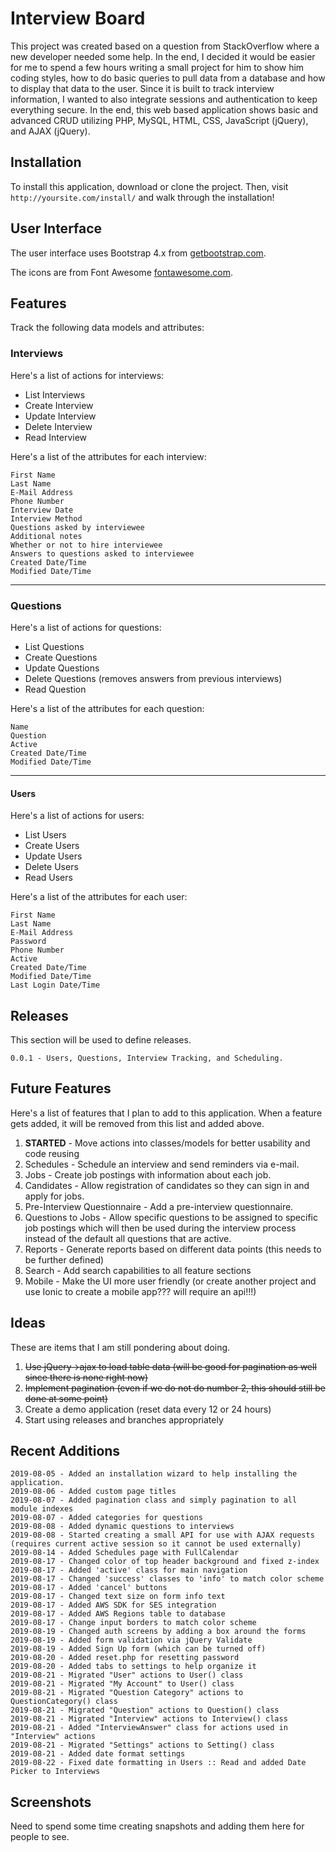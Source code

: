# Interview Board

This project was created based on a question from StackOverflow where a new developer needed some help. In the end, I decided it would be easier for me to spend a few hours writing a small project for him to show him coding styles, how to do basic queries to pull data from a database and how to display that data to the user. Since it is built to track interview information, I wanted to also integrate sessions and authentication to keep everything secure. In the end, this web based application shows basic and advanced CRUD utilizing PHP, MySQL, HTML, CSS, JavaScript (jQuery), and AJAX (jQuery).

## Installation

To install this application, download or clone the project. Then, visit `http://yoursite.com/install/` and walk through the installation!

## User Interface

The user interface uses Bootstrap 4.x from [getbootstrap.com](https://getbootstrap.com/).

The icons are from Font Awesome [fontawesome.com](https://fontawesome.com).

## Features

Track the following data models and attributes:

### Interviews

Here's a list of actions for interviews:

 - List Interviews
 - Create Interview
 - Update Interview
 - Delete Interview
 - Read Interview

Here's a list of the attributes for each interview:

```
First Name
Last Name
E-Mail Address
Phone Number
Interview Date
Interview Method
Questions asked by interviewee
Additional notes
Whether or not to hire interviewee
Answers to questions asked to interviewee
Created Date/Time
Modified Date/Time
```

-----

### Questions

Here's a list of actions for questions:

 - List Questions
 - Create Questions
 - Update Questions
 - Delete Questions (removes answers from previous interviews)
 - Read Question

Here's a list of the attributes for each question:

```
Name
Question
Active
Created Date/Time
Modified Date/Time
```

-----

#### Users

Here's a list of actions for users:

 - List Users
 - Create Users
 - Update Users
 - Delete Users
 - Read Users

Here's a list of the attributes for each user:

```
First Name
Last Name
E-Mail Address
Password
Phone Number
Active
Created Date/Time
Modified Date/Time
Last Login Date/Time
```

## Releases

This section will be used to define releases.

```
0.0.1 - Users, Questions, Interview Tracking, and Scheduling.
```

## Future Features

Here's a list of features that I plan to add to this application. When a feature gets added, it will be removed from this list and added above.

1) **STARTED** - Move actions into classes/models for better usability and code reusing
2) Schedules - Schedule an interview and send reminders via e-mail.
3) Jobs - Create job postings with information about each job.
4) Candidates - Allow registration of candidates so they can sign in and apply for jobs.
5) Pre-Interview Questionnaire - Add a pre-interview questionnaire.
6) Questions to Jobs - Allow specific questions to be assigned to specific job postings which will then be used during the interview process instead of the default all questions that are active.
7) Reports - Generate reports based on different data points (this needs to be further defined)
8) Search - Add search capabilities to all feature sections
9) Mobile - Make the UI more user friendly (or create another project and use Ionic to create a mobile app??? will require an api!!!)

## Ideas

These are items that I am still pondering about doing.

1) ~~Use jQuery->ajax to load table data (will be good for pagination as well since there is none right now)~~
2) ~~Implement pagination (even if we do not do number 2, this should still be done at some point)~~
3) Create a demo application (reset data every 12 or 24 hours)
4) Start using releases and branches appropriately

## Recent Additions

```
2019-08-05 - Added an installation wizard to help installing the application.
2019-08-06 - Added custom page titles
2019-08-07 - Added pagination class and simply pagination to all module indexes
2019-08-07 - Added categories for questions
2019-08-08 - Added dynamic questions to interviews
2019-08-08 - Started creating a small API for use with AJAX requests (requires current active session so it cannot be used externally)
2019-08-14 - Added Schedules page with FullCalendar
2019-08-17 - Changed color of top header background and fixed z-index
2019-08-17 - Added 'active' class for main navigation
2019-08-17 - Changed 'success' classes to 'info' to match color scheme
2019-08-17 - Added 'cancel' buttons
2019-08-17 - Changed text size on form info text
2019-08-17 - Added AWS SDK for SES integration
2019-08-17 - Added AWS Regions table to database
2019-08-17 - Change input borders to match color scheme
2019-08-19 - Changed auth screens by adding a box around the forms
2019-08-19 - Added form validation via jQuery Validate
2019-08-19 - Added Sign Up form (which can be turned off)
2019-08-20 - Added reset.php for resetting password
2019-08-20 - Added tabs to settings to help organize it
2019-08-21 - Migrated "User" actions to User() class
2019-08-21 - Migrated "My Account" to User() class
2019-08-21 - Migrated "Question Category" actions to QuestionCategory() class
2019-08-21 - Migrated "Question" actions to Question() class
2019-08-21 - Migrated "Interview" actions to Interview() class
2019-08-21 - Added "InterviewAnswer" class for actions used in "Interview" actions
2019-08-21 - Migrated "Settings" actions to Setting() class
2019-08-21 - Added date format settings
2019-08-22 - Fixed date formatting in Users :: Read and added Date Picker to Interviews
```

## Screenshots

Need to spend some time creating snapshots and adding them here for people to see.
